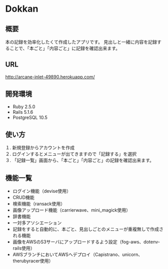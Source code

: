 # Dokkan

## 概要
本の記録を効率化したくて作成したアプリです。
見出しと一緒に内容を記録することで、「本ごと」「内容ごと」に記録を確認出来ます。

## URL
http://arcane-inlet-49890.herokuapp.com/

## 開発環境
* Ruby 2.5.0
* Rails 5.1.6
* PostgreSQL 10.5

## 使い方
１. 新規登録からアカウントを作成  
２. ログインするとメニューが出てきますので「記録する」を選択  
３. 「記録一覧」画面から、「本ごと」「内容ごと」の記録を確認出来ます。

## 機能一覧
* ログイン機能（devise使用）
* CRUD機能
* 検索機能（ransack使用）
* 画像アップロード機能（carrierwave、mini_magick使用）
* 辞書機能
* 一対多アソシエーション
* 記録をすると自動的に、本ごと、見出しごとのメニューが重複無しで作成される機能
* 画像をAWSのS3サーバにアップロードするよう設定（fog-aws、dotenv-rails使用）
* AWSブランチにおいてAWSへデプロイ（Capistrano、unicorn、therubyracer使用）
